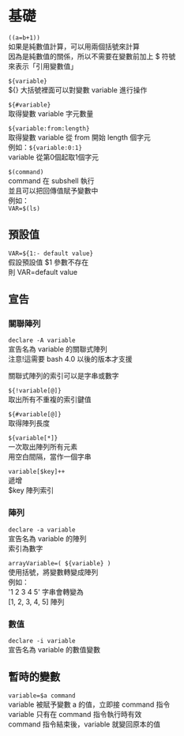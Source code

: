 # 基礎

`((a=b+1))`  
如果是純數值計算，可以用兩個括號來計算  
因為是純數值的關係，所以不需要在變數前加上 $ 符號  
來表示「引用變數值」

`${variable}`  
${} 大括號裡面可以對變數 variable 進行操作

`${#variable}`  
取得變數 variable 字元數量

`${variable:from:length}`  
取得變數 variable 從 from 開始 length 個字元  
例如：`${variable:0:1}`  
variable 從第0個起取1個字元

`$(command)`  
command 在 subshell 執行  
並且可以把回傳值賦予變數中  
例如：  
`VAR=$(ls)`

## 預設值

`VAR=${1:- default value}`  
假設預設值 $1 參數不存在  
則 VAR=default value

## 宣告

### 關聯陣列

`declare -A variable`  
宣告名為 variable 的關聯式陣列  
注意!這需要 bash 4.0 以後的版本才支援

關聯式陣列的索引可以是字串或數字

`${!variable[@]}`  
取出所有不重複的索引鍵值

`${#variable[@]}`  
取得陣列長度

`${variable[*]}`  
一次取出陣列所有元素  
用空白間隔，當作一個字串

`variable[$key]++`  
遞增  
$key 陣列索引

### 陣列

`declare -a variable`  
宣告名為 variable 的陣列  
索引為數字

`arrayVariable=( ${variable} )`  
使用括號，將變數轉變成陣列  
例如：  
'1 2 3 4 5' 字串會轉變為  
\[1, 2, 3, 4, 5\] 陣列

### 數值

`declare -i variable`  
宣告名為 variable 的數值變數

## 暫時的變數

`variable=$a command`  
variable 被賦予變數 a 的值，立即接 command 指令  
variable 只有在 command 指令執行時有效  
command 指令結束後，variable 就變回原本的值

